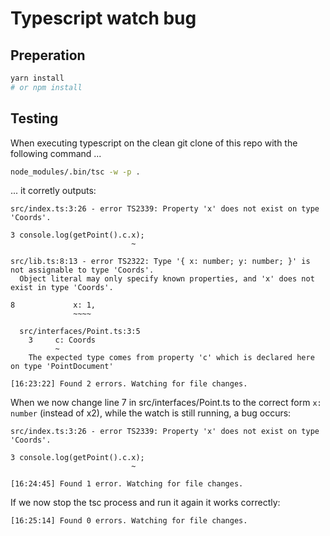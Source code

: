 # Typescript watch bug

## Preperation
```bash
yarn install
# or npm install
```

## Testing

When executing typescript on the clean git clone of this repo with the following command ...
```bash
node_modules/.bin/tsc -w -p .
```
... it corretly outputs:
```
src/index.ts:3:26 - error TS2339: Property 'x' does not exist on type 'Coords'.

3 console.log(getPoint().c.x);
                           ~

src/lib.ts:8:13 - error TS2322: Type '{ x: number; y: number; }' is not assignable to type 'Coords'.
  Object literal may only specify known properties, and 'x' does not exist in type 'Coords'.

8             x: 1,
              ~~~~

  src/interfaces/Point.ts:3:5
    3     c: Coords
          ~
    The expected type comes from property 'c' which is declared here on type 'PointDocument'

[16:23:22] Found 2 errors. Watching for file changes.
```

When we now change line 7 in src/interfaces/Point.ts to the correct form `x: number` (instead of x2), while the watch is still running, a bug occurs:
```
src/index.ts:3:26 - error TS2339: Property 'x' does not exist on type 'Coords'.

3 console.log(getPoint().c.x);
                           ~

[16:24:45] Found 1 error. Watching for file changes.
```

If we now stop the tsc process and run it again it works correctly:
```
[16:25:14] Found 0 errors. Watching for file changes.
```